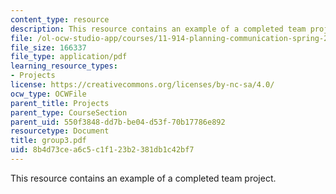 ```yaml
---
content_type: resource
description: This resource contains an example of a completed team project.
file: /ol-ocw-studio-app/courses/11-914-planning-communication-spring-2007/8b4d73cea6c5c1f123b2381db1c42bf7_group3.pdf
file_size: 166337
file_type: application/pdf
learning_resource_types:
- Projects
license: https://creativecommons.org/licenses/by-nc-sa/4.0/
ocw_type: OCWFile
parent_title: Projects
parent_type: CourseSection
parent_uid: 550f3848-dd7b-be04-d53f-70b17786e892
resourcetype: Document
title: group3.pdf
uid: 8b4d73ce-a6c5-c1f1-23b2-381db1c42bf7
---
```

This resource contains an example of a completed team project.